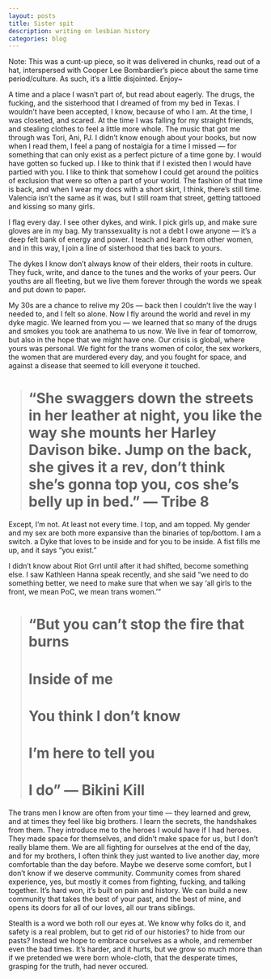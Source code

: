 ```yaml
---
layout: posts
title: Sister spit
description: writing on lesbian history
categories: blog
---
```


Note: This was a cunt-up piece, so it was delivered in chunks, read out of a hat, interspersed with Cooper Lee Bombardier’s piece about the same time period/culture. As such, it’s a little disjointed. Enjoy~

A time and a place I wasn’t part of, but read about eagerly. The drugs, the fucking, and the sisterhood that I dreamed of from my bed in Texas. I wouldn’t have been accepted, I know, because of who I am. At the time, I was closeted, and scared. At the time I was falling for my straight friends, and stealing clothes to feel a little more whole. The music that got me through was Tori, Ani, PJ. I didn’t know enough about your books, but now when I read them, I feel a pang of nostalgia for a time I missed — for something that can only exist as a perfect picture of a time gone by. I would have gotten so fucked up. I like to think that if I existed then I would have partied with you. I like to think that somehow I could get around the politics of exclusion that were so often a part of your world. The fashion of that time is back, and when I wear my docs with a short skirt, I think, there’s still time. Valencia isn’t the same as it was, but I still roam that street, getting tattooed and kissing so many girls.

I flag every day. I see other dykes, and wink. I pick girls up, and make sure gloves are in my bag. My transsexuality is not a debt I owe anyone — it’s a deep felt bank of energy and power. I teach and learn from other women, and in this way, I join a line of sisterhood that ties back to yours.

The dykes I know don’t always know of their elders, their roots in culture. They fuck, write, and dance to the tunes and the works of your peers. Our youths are all fleeting, but we live them forever through the words we speak and put down to paper.

My 30s are a chance to relive my 20s — back then I couldn’t live the way I needed to, and I felt so alone. Now I fly around the world and revel in my dyke magic. We learned from you — we learned that so many of the drugs and smokes you took are anathema to us now. We live in fear of tomorrow, but also in the hope that we might have one. Our crisis is global, where yours was personal. We fight for the trans women of color, the sex workers, the women that are murdered every day, and you fought for space, and against a disease that seemed to kill everyone it touched.
> # “She swaggers down the streets in her leather at night, you like the way she mounts her Harley Davison bike. Jump on the back, she gives it a rev, don’t think she’s gonna top you, cos she’s belly up in bed.” — Tribe 8

Except, I’m not. At least not every time. I top, and am topped. My gender and my sex are both more expansive than the binaries of top/bottom. I am a switch. a Dyke that loves to be inside and for you to be inside. A fist fills me up, and it says “you exist.”

I didn’t know about Riot Grrl until after it had shifted, become something else. I saw Kathleen Hanna speak recently, and she said “we need to do something better, we need to make sure that when we say ‘all girls to the front, we mean PoC, we mean trans women.’”
> # “But you can’t stop the fire that burns
> # Inside of me
> # You think I don’t know
> # I’m here to tell you
> # I do” — Bikini Kill

The trans men I know are often from your time — they learned and grew, and at times they feel like big brothers. I learn the secrets, the handshakes from them. They introduce me to the heroes I would have if I had heroes. They made space for themselves, and didn’t make space for us, but I don’t really blame them. We are all fighting for ourselves at the end of the day, and for my brothers, I often think they just wanted to live another day, more comfortable than the day before. Maybe we deserve some comfort, but I don’t know if we deserve community. Community comes from shared experience, yes, but mostly it comes from fighting, fucking, and talking together. It’s hard won, it’s built on pain and history. We can build a new community that takes the best of your past, and the best of mine, and opens its doors for all of our loves, all our trans siblings.

Stealth is a word we both roll our eyes at. We know why folks do it, and safety is a real problem, but to get rid of our histories? to hide from our pasts? Instead we hope to embrace ourselves as a whole, and remember even the bad times. It’s harder, and it hurts, but we grow so much more than if we pretended we were born whole-cloth, that the desperate times, grasping for the truth, had never occured.